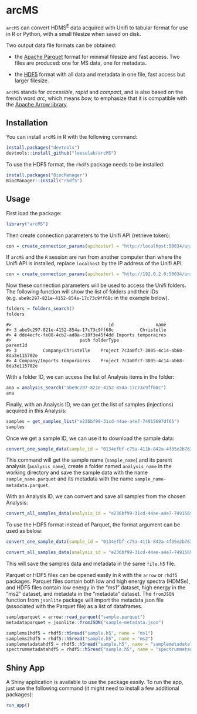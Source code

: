 
# arcMS

<!-- badges: start -->
<!-- badges: end -->

`arcMS` can convert HDMS<sup>E</sup> data acquired with Unifi to tabular
format for use in R or Python, with a small filesize when saved on disk.

Two output data file formats can be obtained:

- the [Apache Parquet](https://parquet.apache.org/) format for minimal
  filesize and fast access. Two files are produced: one for MS data, one
  for metadata.

- the [HDF5](https://www.hdfgroup.org/solutions/hdf5/) format with all
  data and metadata in one file, fast access but larger filesize.

`arcMS` stands for *accessible*, *rapid* and *compact*, and is also
based on the french word *arc*, which means *bow,* to emphasize that it
is compatible with the [Apache Arrow
library](https://arrow.apache.org/).

## Installation

You can install `arcMS` in R with the following command:

``` r
install.packages("devtools")
devtools::install_github("leesulab/arcMS")
```

To use the HDF5 format, the `rhdf5` package needs to be installed:

``` r
install.packages("BiocManager")
BiocManager::install("rhdf5")
```

## Usage

First load the package:

``` r
library("arcMS")
```

Then create connection parameters to the Unifi API (retrieve token):

``` r
con = create_connection_params(apihosturl = "http://localhost:50034/unifi/v1", identityurl = "http://localhost:50333/identity/connect/token")
```

If `arcMS` and the `R` session are run from another computer than where
the Unifi API is installed, replace `localhost` by the IP address of the
Unifi API.

``` r
con = create_connection_params(apihosturl = "http://192.0.2.0:50034/unifi/v1", identityurl = "http://192.0.2.0:50333/identity/connect/token")
```

Now these connection parameters will be used to access the Unifi
folders. The following function will show the list of folders and their
IDs (e.g. `abe9c297-821e-4152-854a-17c73c9ff68c` in the example below).

``` r
folders = folders_search()
folders
```

    #>                                     id                name
    #> 3 abe9c297-821e-4152-854a-17c73c9ff68c          Christelle
    #> 4 dde4ecfc-fe08-4cb2-ad8a-c10f3e45f4dd Imports temporaires
    #>                          path folderType                             parentId
    #> 3          Company/Christelle    Project 7c3a0fc7-3805-4c14-ab68-8da3e115702e
    #> 4 Company/Imports temporaires    Project 7c3a0fc7-3805-4c14-ab68-8da3e115702e

With a folder ID, we can access the list of Analysis items in the
folder:

``` r
ana = analysis_search("abe9c297-821e-4152-854a-17c73c9ff68c")
ana
```

Finally, with an Analysis ID, we can get the list of samples
(injections) acquired in this Analysis:

``` r
samples = get_samples_list("e236bf99-31cd-44ae-a4e7-74915697df65")
samples
```

Once we get a sample ID, we can use it to download the sample data:

``` r
convert_one_sample_data(sample_id = "0134efbf-c75a-411b-842a-4f35e2b76347")
```

This command will get the sample name (`sample_name`) and its parent
analysis (`analysis_name`), create a folder named `analysis_name` in the
working directory and save the sample data with the name
`sample_name.parquet` and its metadata with the name
`sample_name-metadata.parquet`.

With an Analysis ID, we can convert and save all samples from the chosen
Analysis:

``` r
convert_all_samples_data(analysis_id = "e236bf99-31cd-44ae-a4e7-74915697df65")
```

To use the HDF5 format instead of Parquet, the format argument can be
used as below:

``` r
convert_one_sample_data(sample_id = "0134efbf-c75a-411b-842a-4f35e2b76347", format = "hdf5")

convert_all_samples_data(analysis_id = "e236bf99-31cd-44ae-a4e7-74915697df65", format = "hdf5")
```

This will save the samples data and metadata in the same `file.h5` file.

Parquet or HDF5 files can be opened easily in `R` with the `arrow` or
`rhdf5` packages. Parquet files contain both low and high energy spectra
(HDMSe), and HDF5 files contain low energy in the “ms1” dataset, high
energy in the “ms2” dataset, and metadata in the “metadata” dataset. The
`fromJSON` function from `jsonlite` package will import the metadata
json file (associated with the Parquet file) as a list of dataframes.

``` r
sampleparquet = arrow::read_parquet("sample.parquet")
metadataparquet = jsonlite::fromJSON("sample-metadata.json")

samplems1hdf5 = rhdf5::h5read("sample.h5", name = "ms1")
samplems2hdf5 = rhdf5::h5read("sample.h5", name = "ms2")
samplemetadatahdf5 = rhdf5::h5read("sample.h5", name = "samplemetadata")
spectrummetadatahdf5 = rhdf5::h5read("sample.h5", name = "spectrummetadata")
```

## Shiny App

A Shiny application is available to use the package easily. To run the
app, just use the following command (it might need to install a few
additional packages):

``` r
run_app()
```
